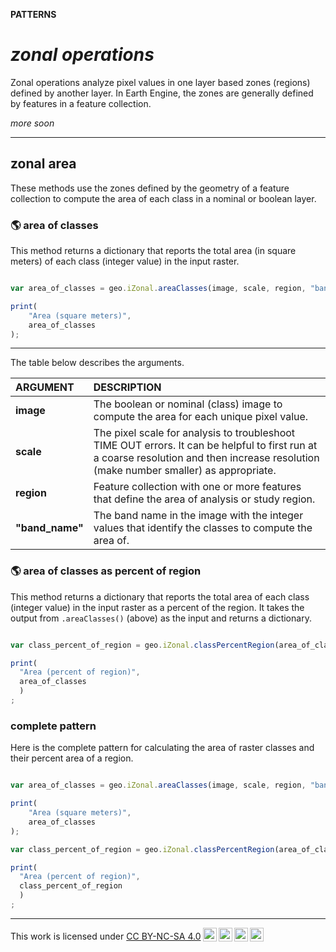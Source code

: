 __PATTERNS__

# _**zonal operations**_  

Zonal operations analyze pixel values in one layer based zones (regions) defined by another layer. In Earth Engine, the zones are generally defined by features in a feature collection.  

_more soon_  

--- 

## __zonal area__    

These methods use the zones defined by the geometry of a feature collection to compute the area of each class in a nominal or boolean layer.  

### __:earth_americas: area of classes__ 

This method returns a dictionary that reports the total area (in square meters) of each class (integer value) in the input raster.  

```js

var area_of_classes = geo.iZonal.areaClasses(image, scale, region, "band_name");

print(
    "Area (square meters)",
    area_of_classes
);

```

---  

The table below describes the arguments.  

| ARGUMENT      | DESCRIPTION               |  
| :--           | :--                       |  
| __image__     | The boolean or nominal (class) image to compute the area for each unique pixel value. |
| __scale__     | The pixel scale for analysis to troubleshoot TIME OUT errors. It can be helpful to first run at a coarse resolution and then increase resolution (make number smaller) as appropriate.    |              
| __region__        | Feature collection with one or more features that define the area of analysis or study region.         |  
| __"band_name"__   | The band name in the image with the integer values that identify the classes to compute the area of.  |  


### __:earth_americas: area of classes as percent of region__

This method returns a dictionary that reports the total area of each class (integer value) in the input raster as a percent of the region. It takes the output from ```.areaClasses()``` (above) as the input and returns a dictionary. 

```js

var class_percent_of_region = geo.iZonal.classPercentRegion(area_of_classes);

print(
  "Area (percent of region)",
  area_of_classes
  )
;

```

### __complete pattern__ 

Here is the complete pattern for calculating the area of raster classes and their percent area of a region.  


```js

var area_of_classes = geo.iZonal.areaClasses(image, scale, region, "band_name");

print(
    "Area (square meters)",
    area_of_classes
);

var class_percent_of_region = geo.iZonal.classPercentRegion(area_of_classes);

print(
  "Area (percent of region)",
  class_percent_of_region
  )
;

```

---  

<p xmlns:cc="http://creativecommons.org/ns#" >This work is licensed under <a href="https://creativecommons.org/licenses/by-nc-sa/4.0/?ref=chooser-v1" target="_blank" rel="license noopener noreferrer" style="display:inline-block;">CC BY-NC-SA 4.0<img style="height:22px!important;margin-left:3px;vertical-align:text-bottom;" src="https://mirrors.creativecommons.org/presskit/icons/cc.svg?ref=chooser-v1" alt=""><img style="height:22px!important;margin-left:3px;vertical-align:text-bottom;" src="https://mirrors.creativecommons.org/presskit/icons/by.svg?ref=chooser-v1" alt=""><img style="height:22px!important;margin-left:3px;vertical-align:text-bottom;" src="https://mirrors.creativecommons.org/presskit/icons/nc.svg?ref=chooser-v1" alt=""><img style="height:22px!important;margin-left:3px;vertical-align:text-bottom;" src="https://mirrors.creativecommons.org/presskit/icons/sa.svg?ref=chooser-v1" alt=""></a></p>